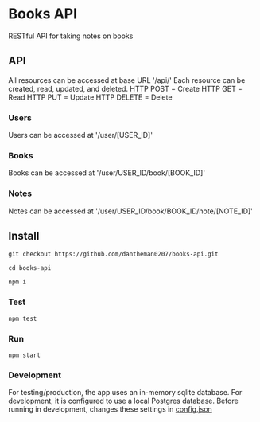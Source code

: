 # Books API
RESTful API for taking notes on books

## API
All resources can be accessed at base URL '/api/'
Each resource can be created, read, updated, and deleted.
HTTP POST = Create
HTTP GET = Read
HTTP PUT = Update
HTTP DELETE = Delete
### Users
Users can be accessed at '/user/[USER_ID]'

### Books
Books can be accessed at '/user/USER_ID/book/[BOOK_ID]'

### Notes
Notes can be accessed at '/user/USER_ID/book/BOOK_ID/note/[NOTE_ID]'

## Install

	git checkout https://github.com/dantheman0207/books-api.git

	cd books-api

	npm i

### Test

	npm test

### Run

	npm start


### Development
For testing/production, the app uses an in-memory sqlite database. For development, it is configured to use a local Postgres database. Before running in development, changes these settings in [config.json](config/config.json)